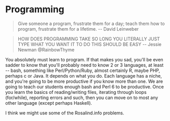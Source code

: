 # Programming 

> Give someone a program, frustrate them for a day; teach them how to program, frustrate them for a lifetime. -- David Leinweber

> HOW DOES PROGRAMMING TAKE SO LONG
YOU LITERALLY JUST TYPE WHAT YOU WANT IT TO DO
THIS SHOULD BE EASY -- Jessie Newman @RainbowThyme

You absolutely must learn to program.  If that makes you sad, you'll be even sadder to know that you'll probably need to know 2 or 3 languages, at least -- bash, something like Perl/Python/Ruby, almost certainly R, maybe PHP, perhaps c or Java.  It depends on what you do.  Each language has a niche, and you're going to be more productive if you know more than one.  We are going to teach our students enough bash and Perl 6 to be productive.  Once you learn the basics of reading/writing files, iterating through loops (for/while), reporting errors and such, then you can move on to most any other language (except perhaps Haskell).

I think we might use some of the Rosalind.info problems.
